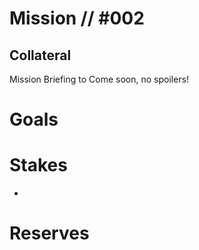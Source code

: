 # Mission // #002
## Collateral

Mission Briefing to Come soon, no spoilers!

# Goals

# Stakes
- 

# Reserves
